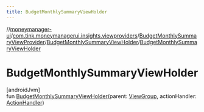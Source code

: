 ```yaml
---
title: BudgetMonthlySummaryViewHolder
---
```

//[moneymanager-ui](../../../../index.html)/[com.tink.moneymanagerui.insights.viewproviders](../../index.html)/[BudgetMonthlySummaryViewProvider](../index.html)/[BudgetMonthlySummaryViewHolder](index.html)/[BudgetMonthlySummaryViewHolder](-budget-monthly-summary-view-holder.html)



# BudgetMonthlySummaryViewHolder



[androidJvm]\
fun [BudgetMonthlySummaryViewHolder](-budget-monthly-summary-view-holder.html)(parent: [ViewGroup](https://developer.android.com/reference/kotlin/android/view/ViewGroup.html), actionHandler: [ActionHandler](../../../com.tink.moneymanagerui.insights.actionhandling/-action-handler/index.html))




